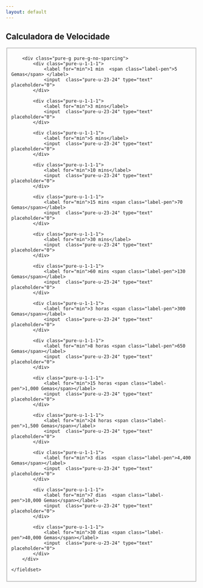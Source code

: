 ```yaml
---
layout: default
---
```


## Calculadora de Velocidade

<form class="pure-form pure-form-stacked">
    <fieldset>

        <div class="pure-g pure-g-no-sparcing">
            <div class="pure-u-1-1-1">
                <label for="min">1 min  <span class="label-pen">5 Gemas</span> </label>
                <input  class="pure-u-23-24" type="text" placeholder="0">
            </div>

            <div class="pure-u-1-1-1">
                <label for="min">3 mins</label>
                <input  class="pure-u-23-24" type="text" placeholder="0">
            </div>

            <div class="pure-u-1-1-1">
                <label for="min">5 mins</label>
                <input  class="pure-u-23-24" type="text" placeholder="0">
            </div>

            <div class="pure-u-1-1-1">
                <label for="min">10 mins</label>
                <input  class="pure-u-23-24" type="text" placeholder="0">
            </div>

            <div class="pure-u-1-1-1">
                <label for="min">15 mins <span class="label-pen">70 Gemas</span></label>
                <input  class="pure-u-23-24" type="text" placeholder="0">
            </div>

            <div class="pure-u-1-1-1">
                <label for="min">30 mins</label>
                <input  class="pure-u-23-24" type="text" placeholder="0">
            </div>

            <div class="pure-u-1-1-1">
                <label for="min">60 mins <span class="label-pen">130 Gemas</span></label>
                <input  class="pure-u-23-24" type="text" placeholder="0">
            </div>

            <div class="pure-u-1-1-1">
                <label for="min">3 horas <span class="label-pen">300 Gemas</span></label>
                <input  class="pure-u-23-24" type="text" placeholder="0">
            </div>

            <div class="pure-u-1-1-1">
                <label for="min">8 horas <span class="label-pen">650 Gemas</span></label>
                <input  class="pure-u-23-24" type="text" placeholder="0">
            </div>

            <div class="pure-u-1-1-1">
                <label for="min">15 horas <span class="label-pen">1,000 Gemas</span></label>
                <input  class="pure-u-23-24" type="text" placeholder="0">
            </div>

            <div class="pure-u-1-1-1">
                <label for="min">24 horas <span class="label-pen">1,500 Gemas</span></label>
                <input  class="pure-u-23-24" type="text" placeholder="0">
            </div>

            <div class="pure-u-1-1-1">
                <label for="min">3 dias  <span class="label-pen">4,400 Gemas</span></label>
                <input  class="pure-u-23-24" type="text" placeholder="0">
            </div>

            <div class="pure-u-1-1-1">
                <label for="min">7 dias  <span class="label-pen">10,000 Gemas</span></label>
                <input  class="pure-u-23-24" type="text" placeholder="0">
            </div>

            <div class="pure-u-1-1-1">
                <label for="min">30 dias <span class="label-pen">40,000 Gemas</span></label>
                <input  class="pure-u-23-24" type="text" placeholder="0">
            </div>
        </div>

    </fieldset>
</form>
